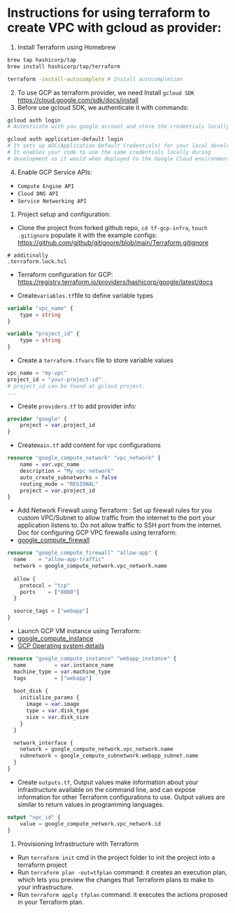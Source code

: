 # Instructions for using terraform to create VPC with gcloud as provider:

1. Install Terraform using Homebrew

```sh
brew tap hashicorp/tap
brew install hashicorp/tap/terraform

terraform -install-autocomplete # Install autocompletion
```

2. To use GCP as terraform provider, we need Install `gcloud SDK`
   https://cloud.google.com/sdk/docs/install
3. Before use gcloud SDK, we authenticate it with commands:

```sh
gcloud auth login
# Autenticate with you google account and store the credentials locally.

gcloud auth application-default login
# It sets up ADC(Application Default Credentials) for your local development environment.
# It enables your code to use the same credentials locally during
# development as it would when deployed to the Google Cloud environment.
```

4. Enable GCP Service APIs:

- `Compute Engine API`
- `Cloud DNS API`
- `Service Networking API`

1. Project setup and configuration:

- Clone the project from forked github repo, `cd tf-gcp-infra`, `touch .gitignore` populate it with the example configs: https://github.com/github/gitignore/blob/main/Terraform.gitignore

```gitignore
# additinally
.terraform.lock.hcl
```

- Terraform configuration for GCP: https://registry.terraform.io/providers/hashicorp/google/latest/docs

- Create`variables.tf`file to define variable types

```tf
variable "vpc_name" {
	type = string
}

variable "project_id" {
	type = string
}
```

- Create a `terraform.tfvars` file to store variable values

```tf
vpc_name = "my-vpc"
project_id = "your-project-id"
# project_id can be found at gcloud project.
...
```

- Create `providers.tf` to add provider info:

```tf
provider "google" {
	project = var.project_id
}
```

- Create`main.tf` add content for vpc configurations

```tf
resource "google_compute_network" "vpc_network" {
	name = var.vpc_name
	description = "My vpc network"
	auto_create_subnetworks = false
	routing_mode = "REGIONAL"
	project = var.project_id
}
```

- Add Network Firewall using Terraform : 
 Set up firewall rules for you custom VPC/Subnet to allow traffic from the internet to the port your application listens to. Do not allow traffic to SSH port from the internet. 
 Doc for configuring GCP VPC firewalls using terraform:
- [google_compute_firewall](https://registry.terraform.io/providers/hashicorp/google/latest/docs/resources/compute_firewall)
```tf
resource "google_compute_firewall" "allow-app" {
  name    = "allow-app-traffic"
  network = google_compute_network.vpc_network.name 
  
  allow {
    protocol = "tcp"
    ports    = ["8080"]
  }

  source_tags = ["webapp"]
}

```

- Launch GCP VM instance using Terraform: 
- [google_compute_instance](https://registry.terraform.io/providers/hashicorp/google/latest/docs/resources/compute_instance)
- [GCP Operating system details](https://cloud.google.com/compute/docs/images/os-details)
```tf
resource "google_compute_instance" "webapp_instance" {
  name         = var.instance_name
  machine_type = var.machine_type
  tags         = ["webapp"]
  
  boot_disk {
    initialize_params {
      image = var.image
      type = var.disk_type
      size = var.disk_size
    }
  }

  network_interface {
    network = google_compute_network.vpc_network.name
    subnetwork = google_compute_subnetwork.webapp_subnet.name
  }
}
```

- Create `outputs.tf`, Output values make information about your infrastructure available on the command line, and can expose information for other Terraform configurations to use. Output values are similar to return values in programming languages.

```tf
output "vpc_id" {
	value = google_compute_network.vpc_network.id
}
```

1. Provisioning Infrastructure with Terraform

- Run `terraform init` cmd in the project folder to init the project into a terraform project
- Run `terraform plan -out=tfplan` command: it creates an execution plan, which lets you preview the changes that Terraform plans to make to your infrastructure.
- Run `terraform apply tfplan` command: it executes the actions proposed in your Terraform plan.

